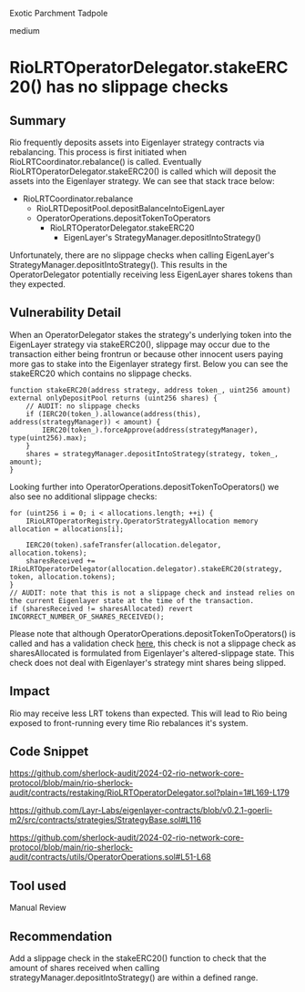 Exotic Parchment Tadpole

medium

# RioLRTOperatorDelegator.stakeERC20() has no slippage checks

## Summary

Rio frequently deposits assets into Eigenlayer strategy contracts via rebalancing. This process is first initiated when RioLRTCoordinator.rebalance() is called. Eventually RioLRTOperatorDelegator.stakeERC20() is called which will deposit the assets into the Eigenlayer strategy. We can see that stack trace below:

- RioLRTCoordinator.rebalance
  -  RioLRTDepositPool.depositBalanceIntoEigenLayer
    - OperatorOperations.depositTokenToOperators
      - RioLRTOperatorDelegator.stakeERC20    
        - EigenLayer's StrategyManager.depositIntoStrategy()


Unfortunately, there are no slippage checks when calling EigenLayer's StrategyManager.depositIntoStrategy(). This results in the OperatorDelegator potentially receiving less EigenLayer shares tokens than they expected.

## Vulnerability Detail

When an OperatorDelegator stakes the strategy's underlying token into the EigenLayer strategy via stakeERC20(), slippage may occur due to the transaction either being frontrun or because other innocent users paying more gas to stake into the Eigenlayer strategy first. Below you can see the stakeERC20 which contains no slippage checks. 

```solidity
function stakeERC20(address strategy, address token_, uint256 amount) external onlyDepositPool returns (uint256 shares) {
    // AUDIT: no slippage checks
    if (IERC20(token_).allowance(address(this), address(strategyManager)) < amount) {
        IERC20(token_).forceApprove(address(strategyManager), type(uint256).max);
    }
    shares = strategyManager.depositIntoStrategy(strategy, token_, amount);
}
```

Looking further into OperatorOperations.depositTokenToOperators() we also see no additional slippage checks:

```solidity
for (uint256 i = 0; i < allocations.length; ++i) {
    IRioLRTOperatorRegistry.OperatorStrategyAllocation memory allocation = allocations[i];

    IERC20(token).safeTransfer(allocation.delegator, allocation.tokens);
    sharesReceived += IRioLRTOperatorDelegator(allocation.delegator).stakeERC20(strategy, token, allocation.tokens);
}
// AUDIT: note that this is not a slippage check and instead relies on the current Eigenlayer state at the time of the transaction.
if (sharesReceived != sharesAllocated) revert INCORRECT_NUMBER_OF_SHARES_RECEIVED();
```
 
Please note that although OperatorOperations.depositTokenToOperators() is called and has a validation check [here](https://github.com/sherlock-audit/2024-02-rio-network-core-protocol/blob/main/rio-sherlock-audit/contracts/utils/OperatorOperations.sol#L67), this check is not a slippage check as sharesAllocated is formulated from Eigenlayer's altered-slippage state. This check does not deal with Eigenlayer's strategy mint shares being slipped.


## Impact

Rio may receive less LRT tokens than expected. This will lead to Rio being exposed to front-running every time Rio rebalances it's system.

## Code Snippet

https://github.com/sherlock-audit/2024-02-rio-network-core-protocol/blob/main/rio-sherlock-audit/contracts/restaking/RioLRTOperatorDelegator.sol?plain=1#L169-L179

https://github.com/Layr-Labs/eigenlayer-contracts/blob/v0.2.1-goerli-m2/src/contracts/strategies/StrategyBase.sol#L116

https://github.com/sherlock-audit/2024-02-rio-network-core-protocol/blob/main/rio-sherlock-audit/contracts/utils/OperatorOperations.sol#L51-L68

## Tool used

Manual Review

## Recommendation

Add a slippage check in the stakeERC20() function to check that the amount of shares received when calling strategyManager.depositIntoStrategy() are within a defined range.
